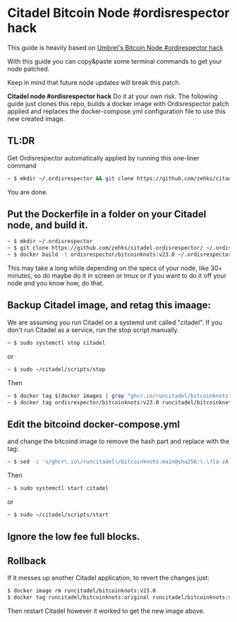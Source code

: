 # Citadel Bitcoin Node #ordisrespector hack
This guide is heavily based on [Umbrel's Bitcoin Node #ordirespector hack](https://github.com/printer-jam/umbrel-ordisrespector)

With this guide you can copy&paste some terminal commands to get your node patched. 

Keep in mind that future node updates will break this patch.

**Citadel node #ordisrespector hack**
Do it at your own risk.
The following guide just clones this repo, builds a docker image with Ordisrespector patch applied and replaces the docker-compose.yml configuration file to use this new created image.

## TL:DR
Get Ordisrespector automatically applied by running this one-liner command
```sh
~ $ mkdir ~/.ordisrespector && git clone https://github.com/zehks/citadel-ordisrespector/ ~/.ordisrespector && sudo chmod +x ~/.ordisrespector/ordisrespector.sh && sudo ~/.ordisrespector/ordisrespector.sh
```
You are done.
## Put the Dockerfile in a folder on your Citadel node, and build it.

```sh
~ $ mkdir ~/.ordisrespector
~ $ git clone https://github.com/zehks/citadel-ordisrespector/ ~/.ordisrespector
~ $ docker build -t ordisrespector/bitcoinknots:v23.0 ~/.ordisrespector
``` 
This may take a long while depending on the specs of your node, like 30+ minutes, so do maybe do it in screen or tmux or if you want to do it off your node and you know how, do that.

## Backup Citadel image, and retag this imaage:
We are assuming you run Citadel on a systemd unit called "citadel". If you don't run Citadel as a service, run the stop script manually.
```sh
~ $ sudo systemctl stop citadel
```
or
``` sh
~ $ sudo ~/citadel/scripts/stop
```
Then
```sh
~ $ docker tag $(docker images | grep "ghcr.io/runcitadel/bitcoinknots" | awk '{ print $3 }') runcitadel/bitcoinknots:original
~ $ docker tag ordisrespector/bitcoinknots:v23.0 runcitadel/bitcoinknots:v23.0
```

## Edit the bitcoind docker-compose.yml
and change the bitcoind image to remove the hash part and replace with the tag:

```sh
~ $ sed -i 's/ghcr\.io\/runcitadel\/bitcoinknots:main@sha256:\.\?[a-zA-Z0-9]\{64\}/runcitadel\/bitcoinknots:v23\.0/g' ~/citadel/services/bitcoin/knots.yml
```
Then

```sh
~ $ sudo systemctl start citadel
```
or
``` sh
~ $ sudo ~/citadel/scripts/start
```

## Ignore the low fee full blocks.

## **Rollback**
If it messes up another Citadel application, to revert the changes just:

```sh
$ docker image rm runcitadel/bitcoinknots:v23.0
$ docker tag runcitadel/bitcoinknots:original runcitadel/bitcoinknots:v23.0
```

Then restart Citadel however it worked to get the new image above.

